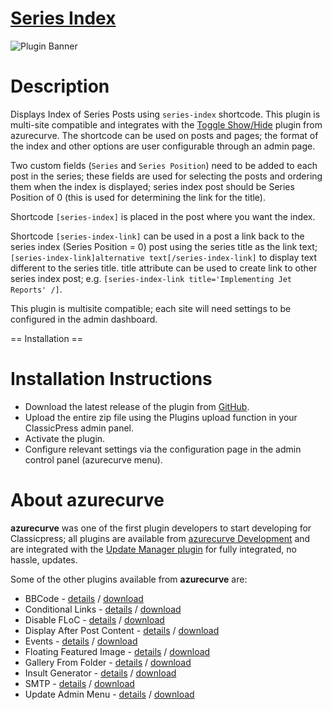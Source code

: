 # [Series Index](https://development.azurecurve.co.uk/classicpress-plugins/series-index/)
![Plugin Banner](/assets/pluginimages/banner-1544x500.png)

# Description

Displays Index of Series Posts using `series-index` shortcode. This plugin is multi-site compatible and integrates with the [Toggle Show/Hide](https://development.azurecurve.co.uk/classicpress-plugins/toggle-showhide/) plugin from azurecurve. The shortcode can be used on posts and pages; the format of the index and other options are user configurable through an admin page.

Two custom fields (`Series` and `Series Position`) need to be added to each post in the series; these fields are used for selecting the posts and ordering them when the index is displayed; series index post should be Series Position of 0 (this is used for determining the link for the title).

Shortcode `[series-index]` is placed in the post where you want the index.

Shortcode `[series-index-link]` can be used in a post a link back to the series index (Series Position = 0) post using the series title as the link text; `[series-index-link]alternative text[/series-index-link]` to display text different to the series title. title attribute can be used to create link to other series index post; e.g. `[series-index-link title='Implementing Jet Reports' /]`.

This plugin is multisite compatible; each site will need settings to be configured in the admin dashboard.

== Installation ==

# Installation Instructions

 * Download the latest release of the plugin from [GitHub](https://github.com/azurecurve/azrcrv-series-index/releases/latest/).
 * Upload the entire zip file using the Plugins upload function in your ClassicPress admin panel.
 * Activate the plugin.
 * Configure relevant settings via the configuration page in the admin control panel (azurecurve menu).

# About azurecurve

**azurecurve** was one of the first plugin developers to start developing for Classicpress; all plugins are available from [azurecurve Development](https://development.azurecurve.co.uk/) and are integrated with the [Update Manager plugin](https://directory.classicpress.net/plugins/update-manager) for fully integrated, no hassle, updates.

Some of the other plugins available from **azurecurve** are:
 * BBCode - [details](https://development.azurecurve.co.uk/classicpress-plugins/bbcode/) / [download](https://github.com/azurecurve/azrcrv-bbcode/releases/latest/)
 * Conditional Links - [details](https://development.azurecurve.co.uk/classicpress-plugins/conditional-links/) / [download](https://github.com/azurecurve/azrcrv-conditional-links/releases/latest/)
 * Disable FLoC - [details](https://development.azurecurve.co.uk/classicpress-plugins/disable-floc/) / [download](https://github.com/azurecurve/azrcrv-disable-floc/releases/latest/)
 * Display After Post Content - [details](https://development.azurecurve.co.uk/classicpress-plugins/display-after-post-content/) / [download](https://github.com/azurecurve/azrcrv-display-after-post-content/releases/latest/)
 * Events - [details](https://development.azurecurve.co.uk/classicpress-plugins/events/) / [download](https://github.com/azurecurve/azrcrv-events/releases/latest/)
 * Floating Featured Image - [details](https://development.azurecurve.co.uk/classicpress-plugins/floating-featured-image/) / [download](https://github.com/azurecurve/azrcrv-floating-featured-image/releases/latest/)
 * Gallery From Folder - [details](https://development.azurecurve.co.uk/classicpress-plugins/gallery-from-folder/) / [download](https://github.com/azurecurve/azrcrv-gallery-from-folder/releases/latest/)
 * Insult Generator - [details](https://development.azurecurve.co.uk/classicpress-plugins/insult-generator/) / [download](https://github.com/azurecurve/azrcrv-insult-generator/releases/latest/)
 * SMTP - [details](https://development.azurecurve.co.uk/classicpress-plugins/smtp/) / [download](https://github.com/azurecurve/azrcrv-smtp/releases/latest/)
 * Update Admin Menu - [details](https://development.azurecurve.co.uk/classicpress-plugins/update-admin-menu/) / [download](https://github.com/azurecurve/azrcrv-update-admin-menu/releases/latest/)
 